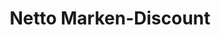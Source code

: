 ---
title: "Netto Marken-Discount"
url: /leipzig/netto-marken-discount-plautstrasse/
shop: Supermarkt
---
